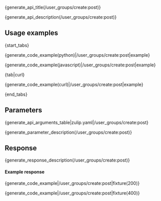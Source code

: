{generate_api_title(/user_groups/create:post)}

{generate_api_description(/user_groups/create:post)}

## Usage examples

{start_tabs}

{generate_code_example(python)|/user_groups/create:post|example}

{generate_code_example(javascript)|/user_groups/create:post|example}

{tab|curl}

{generate_code_example(curl)|/user_groups/create:post|example}

{end_tabs}

## Parameters

{generate_api_arguments_table|zulip.yaml|/user_groups/create:post}

{generate_parameter_description(/user_groups/create:post)}

## Response

{generate_response_description(/user_groups/create:post)}

#### Example response

{generate_code_example|/user_groups/create:post|fixture(200)}

{generate_code_example|/user_groups/create:post|fixture(400)}
